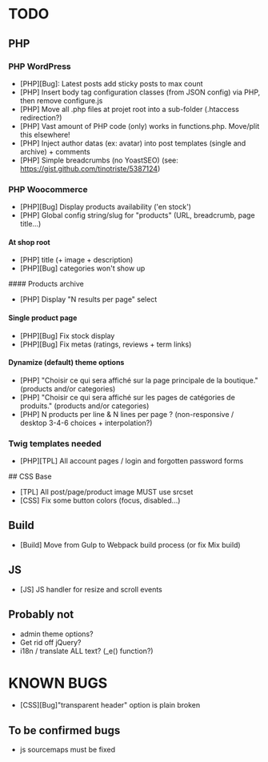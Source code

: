 # TODO

## PHP

### PHP WordPress

* [PHP][Bug]: Latest posts add sticky posts to max count
* [PHP] Insert body tag configuration classes (from JSON config) via PHP, then remove configure.js
* [PHP] Move all .php files at projet root into a sub-folder (.htaccess redirection?)
* [PHP] Vast amount of PHP code (only) works in functions.php. Move/plit this elsewhere!
* [PHP] Inject author datas (ex: avatar) into post templates (single and archive) + comments
* [PHP] Simple breadcrumbs (no YoastSEO) (see: https://gist.github.com/tinotriste/5387124)

### PHP Woocommerce

* [PHP][Bug] Display products availability ('en stock')
* [PHP] Global config string/slug for "products" (URL, breadcrumb, page title...)

#### At shop root

* [PHP] title (+ image + description)
* [PHP][Bug] categories won't show up

#### Products archive

* [PHP] Display "N results per page" select

#### Single product page

* [PHP][Bug] Fix stock display
* [PHP][Bug] Fix metas (ratings, reviews + term links)

#### Dynamize (default) theme options

* [PHP] "Choisir ce qui sera affiché sur la page principale de la boutique." (products and/or categories)
* [PHP] "Choisir ce qui sera affiché sur les pages de catégories de produits." (products and/or categories)
* [PHP] N products per line & N lines per page ? (non-responsive / desktop 3-4-6 choices + interpolation?)

### Twig templates needed

* [PHP][TPL] All account pages / login and forgotten password forms

## CSS Base

* [TPL] All post/page/product image MUST use srcset
* [CSS] Fix some button colors (focus, disabled...)

## Build

* [Build] Move from Gulp to Webpack build process (or fix Mix build)

## JS

* [JS] JS handler for resize and scroll events

## Probably not

* admin theme options?
* Get rid off jQuery?
* i18n / translate ALL text? (_e() function?)

# KNOWN BUGS

* [CSS][Bug]"transparent header" option is plain broken

## To be confirmed bugs

* js sourcemaps must be fixed
